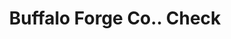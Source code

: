 ---
doi: 10.7916/D8GM9KBH
date_other: '1880'
date_other_textual: 1880-1889
form: printed ephemera
genre:
- Checks (bank checks)
name:
- Buffalo Forge Co.
object_in_context_url: https://biggert.cul.columbia.edu/items/view/ave_biggert_00878
subject_hierarchical_geographic:
- Buffalo, New York, United States
subject_name:
- Buffalo Forge Co.
title: Buffalo Forge Co.. Check
sort_title: Buffalo Forge Co.. Check
call_number: ave_biggert_00878
coordinates:
- 42.90472222222222,-78.84944444444444
pid: ave_biggert_00878
identifiers: ave_biggert_00878
thumbnail: false
permalink: /biggert/ave_biggert_00878/
layout: iiif-image-page
---